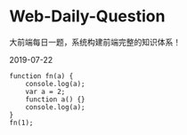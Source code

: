 # Web-Daily-Question
大前端每日一题，系统构建前端完整的知识体系！

2019-07-22
```
function fn(a) {
	console.log(a);
	var a = 2;
	function a() {}
	console.log(a);
}
fn(1);
```
